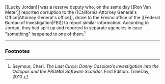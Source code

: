 [[Lucky Jordan]] was a reserve deputy who, on the same day [[Ron Van Meter]] reported corruption to the [[California Attorney General's Office|Attorney General's office]], drove to the Fresno office of the [[Federal Bureau of Investigation|FBI]] to report similar information. According to Jordan, they had split up and reported to separate agencies in case "something" happened to one of them.[^1]

---
### Footnotes

[^1]: Seymour, Cheri. *The Last Circle: Danny Casolaro’s Investigation into the Octopus and the PROMIS Software Scandal*. First Edition. TrineDay, 2010.
